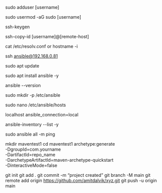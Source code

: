 sudo adduser [username]

sudo usermod -aG sudo [username]

ssh-keygen

ssh-copy-id [username]@[remote-host]

cat /etc/resolv.conf or hostname -i

ssh ansible@192.168.0.81

sudo apt update

sudo apt install ansible -y

ansible --version

sudo mkdir -p /etc/ansible

sudo nano /etc/ansible/hosts

localhost ansible_connection=local

ansible-inventory --list -y

sudo ansible all -m ping

mkdir maventest1
cd maventest1
archetype:generate \
-DgroupId=com.yourname \
-DartifactId=repo_name \
-DarchetypeArtifactId=maven-archetype-quickstart \
-DinteractiveMode=false

git init
git add .
git commit -m “project created”
git branch -M main
git remote add origin https://github.com/amitdalvik/xyz.git
git push -u origin main
